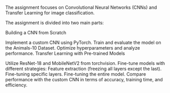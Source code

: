 The assignment focuses on Convolutional Neural Networks (CNNs) and Transfer Learning for image classification.

The assignment is divided into two main parts:

Building a CNN from Scratch

Implement a custom CNN using PyTorch.
Train and evaluate the model on the Animals-10 Dataset.
Optimize hyperparameters and analyze performance.
Transfer Learning with Pre-trained Models

Utilize ResNet-18 and MobileNetV2 from torchvision.
Fine-tune models with different strategies:
Feature extraction (freezing all layers except the last).
Fine-tuning specific layers.
Fine-tuning the entire model.
Compare performance with the custom CNN in terms of accuracy, training time, and efficiency.
